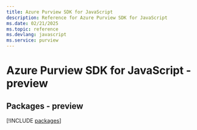 ```yaml
---
title: Azure Purview SDK for JavaScript
description: Reference for Azure Purview SDK for JavaScript
ms.date: 02/21/2025
ms.topic: reference
ms.devlang: javascript
ms.service: purview
---
```

# Azure Purview SDK for JavaScript - preview
## Packages - preview
[!INCLUDE [packages](purview-index.md)]